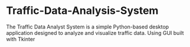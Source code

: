 # Traffic-Data-Analysis-System
The Traffic Data Analyst System is a simple Python-based desktop application designed to analyze and visualize traffic data. Using GUI built with Tkinter
